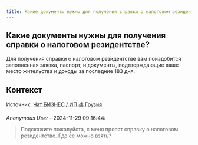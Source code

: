 ```yaml
---
title: Какие документы нужны для получения справки о налоговом резидентстве?
---
```


## Какие документы нужны для получения справки о налоговом резидентстве?

Для получения справки о налоговом резидентстве вам понадобится заполненная заявка, паспорт, и документы, подтверждающие ваше место жительства и доходы за последние 183 дня.

## Контекст

Источник: [Чат БИЗНЕС / ИП 💰 Грузия](https://t.me/ip_ge)

_Anonymous User_ - 2024-11-29 09:16:44:

> Подскажите пожалуйста, с меня просят справку о налоговом резидентстве. Где ее можно взять?
